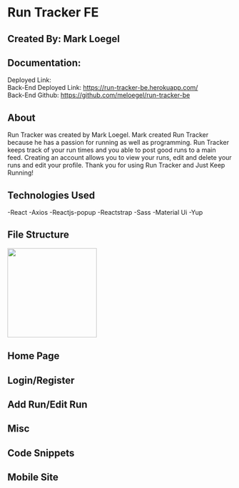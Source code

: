 # Run Tracker FE

## Created By: Mark Loegel

## Documentation:

Deployed Link: <br>
Back-End Deployed Link: https://run-tracker-be.herokuapp.com/<br>
Back-End Github: https://github.com/meloegel/run-tracker-be<br>

## About

Run Tracker was created by Mark Loegel. Mark created Run Tracker because he has a passion for running as well as programming. Run Tracker keeps track of your run times and you able to post good runs to a main feed. Creating an account allows you to view your runs, edit and delete your runs and edit your profile. Thank you for using Run Tracker and Just Keep Running!

## Technologies Used

-React
-Axios
-Reactjs-popup
-Reactstrap
-Sass
-Material Ui
-Yup

## File Structure

<img src="./imgs/.PNG" width = "200" />

## Home Page

## Login/Register

## Add Run/Edit Run

## Misc

## Code Snippets

## Mobile Site
